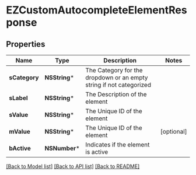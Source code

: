 # EZCustomAutocompleteElementResponse

## Properties
Name | Type | Description | Notes
------------ | ------------- | ------------- | -------------
**sCategory** | **NSString*** | The Category for the dropdown or an empty string if not categorized | 
**sLabel** | **NSString*** | The Description of the element | 
**sValue** | **NSString*** | The Unique ID of the element | 
**mValue** | **NSString*** | The Unique ID of the element | [optional] 
**bActive** | **NSNumber*** | Indicates if the element is active | 

[[Back to Model list]](../README.md#documentation-for-models) [[Back to API list]](../README.md#documentation-for-api-endpoints) [[Back to README]](../README.md)


